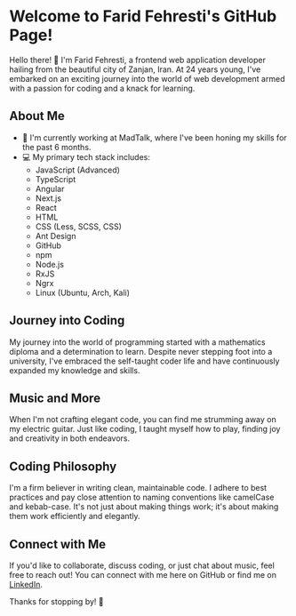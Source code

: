 # Welcome to Farid Fehresti's GitHub Page!

Hello there! 👋 I'm Farid Fehresti, a frontend web application developer hailing from the beautiful city of Zanjan, Iran. At 24 years young, I've embarked on an exciting journey into the world of web development armed with a passion for coding and a knack for learning.

## About Me

- 🔭 I'm currently working at MadTalk, where I've been honing my skills for the past 6 months.
- 💻 My primary tech stack includes:
  - JavaScript (Advanced)
  - TypeScript
  - Angular
  - Next.js
  - React
  - HTML
  - CSS (Less, SCSS, CSS)
  - Ant Design
  - GitHub
  - npm
  - Node.js
  - RxJS
  - Ngrx
  - Linux (Ubuntu, Arch, Kali)

## Journey into Coding

My journey into the world of programming started with a mathematics diploma and a determination to learn. Despite never stepping foot into a university, I've embraced the self-taught coder life and have continuously expanded my knowledge and skills.

## Music and More

When I'm not crafting elegant code, you can find me strumming away on my electric guitar. Just like coding, I taught myself how to play, finding joy and creativity in both endeavors.

## Coding Philosophy

I'm a firm believer in writing clean, maintainable code. I adhere to best practices and pay close attention to naming conventions like camelCase and kebab-case. It's not just about making things work; it's about making them work efficiently and elegantly.

## Connect with Me

If you'd like to collaborate, discuss coding, or just chat about music, feel free to reach out! You can connect with me here on GitHub or find me on [LinkedIn](www.linkedin.com/in/farid-fehresti-8097a1301).

Thanks for stopping by! 🚀
